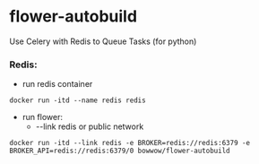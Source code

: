 # flower-autobuild
Use Celery with Redis to Queue Tasks (for python)
### Redis:
 - run redis container 
 ```
 docker run -itd --name redis redis
 ```
 - run flower:
   - --link redis or public network
 ```
 docker run -itd --link redis -e BROKER=redis://redis:6379 -e BROKER_API=redis://redis:6379/0 bowwow/flower-autobuild
 ```
